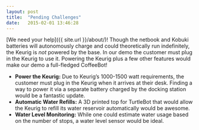 ```yaml
---
layout: post
title:  "Pending Challenges"
date:   2015-02-01 13:46:28
---
```


[We need your help]({{ site.url }}/about/)! Though the netbook and Kobuki batteries will autonomously charge and could theoretically run indefinitely, the Keurig is *not* powered by the base. In our demo the customer must plug in the Keurig to use it. Powering the Keurig plus a few other features would make our demo a full-fledged CoffeeBot!

- **Power the Keurig:** Due to Keurig’s 1000-1500 watt requirements, the customer must plug in the Keurig when it arrives at their desk. Finding a way to power it via a separate battery charged by the docking station would be a fantastic update.
- **Automatic Water Refills:** A 3D printed top for TurtleBot that would allow the Keurig to refill its water reservoir automatically would be awesome.
- **Water Level Monitoring:** While one could estimate water usage based on the number of stops, a water level sensor would be ideal.
